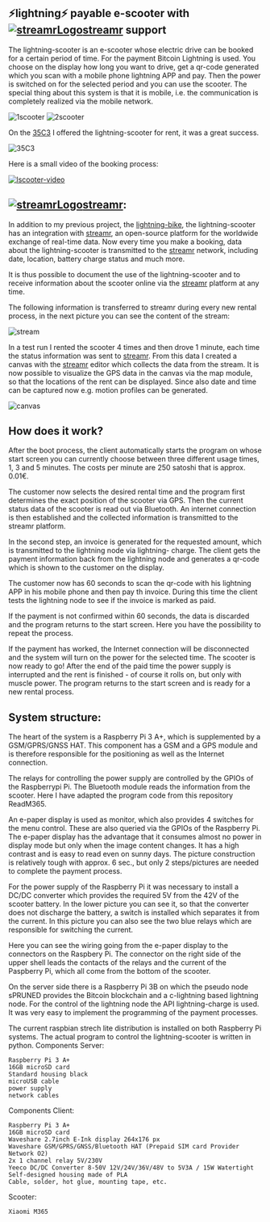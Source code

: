 ## ⚡lightning⚡ payable e-scooter with  [![streamrLogo](img/streamrLogo.png)](https://www.streamr.com/)[streamr](https://www.streamr.com/) support

The lightning-scooter is an e-scooter whose electric drive can be booked for a certain period of time. For the payment Bitcoin
Lightning is used. You choose on the display how long you want to drive, get a qr-code generated which you scan with a mobile 
phone lightning APP and pay. Then the power is switched on for the selected period and you can use the scooter. The special 
thing about this system is that it is mobile, i.e. the communication is completely realized via the mobile network.


![1scooter](img/1scooter.png)
![2scooter](img/2scooter.png)


On the [35C3](https://events.ccc.de/category/congress/35c3/) I offered the lightning-scooter for rent, it was a great success.

![35C3](img/35C3.png)

Here is a small video of the booking process:

[![lscooter-video](https://img.youtube.com/vi/Japhx4_71Qo/0.jpg)](https://www.youtube.com/watch?v=Japhx4_71Qo)


##  [![streamrLogo](img/streamrLogo.png)](https://www.streamr.com/)[streamr](https://www.streamr.com/):

In addition to my previous project, the [lightning-bike](https://github.com/leblitzdick/lightning-bike), the lightning-scooter
has an integration with [streamr](https://www.streamr.com/), an open-source platform for the worldwide exchange of real-time 
data. Now every time you make a booking, data about the lightning-scooter is transmitted to the 
[streamr](https://www.streamr.com/) network, including date, location, battery charge status and much more.

It is thus possible to document the use of the lightning-scooter and to receive information about the scooter online via the 
[streamr](https://www.streamr.com/) platform at any time.

The following information is transferred to streamr during every new rental process, in the next picture you can see the content
of the stream:

![stream](img/stream.png)


In a test run I rented the scooter 4 times and then drove 1 minute, each time the status information was sent to [streamr](https://www.streamr.com/). From this data I created a canvas with the [streamr](https://www.streamr.com/) editor which collects
the data from the stream. It is now possible to visualize the GPS data in the canvas via the map module, so that the locations 
of the rent can be displayed. Since also date and time can be captured now e.g. motion profiles can be generated.

![canvas](img/canvas.png)


## How does it work?

After the boot process, the client automatically starts the program on whose start screen you can currently choose between three
different usage times, 1, 3 and 5 minutes. The costs per minute are 250 satoshi that is approx. 0.01€.

The customer now selects the desired rental time and the program first determines the exact position of the scooter via GPS.
Then the current status data of the scooter is read out via Bluetooth. An internet connection is then established and the
collected information is transmitted to the streamr platform.

In the second step, an invoice is generated for the requested amount, which is transmitted to the lightning node via lightning-
charge. The client gets the payment information back from the lightning node and generates a qr-code which is shown to the
customer on the display.

The customer now has 60 seconds to scan the qr-code with his lightning APP in his mobile phone and then pay th invoice. During
this time the client tests the lightning node to see if the invoice is marked as paid.

If the payment is not confirmed within 60 seconds, the data is discarded and the program returns to the start screen. Here you
have the possibility to repeat the process.

If the payment has worked, the Internet connection will be disconnected and the system will turn on the power for the selected
time. The scooter is now ready to go! After the end of the paid time the power supply is interrupted and the rent is finished -
of course it rolls on, but only with muscle power. The program returns to the start screen and is ready for a new rental 
process.

## System structure:

The heart of the system is a Raspberry Pi 3 A+, which is supplemented by a GSM/GPRS/GNSS HAT. This component has a GSM and a GPS
module and is therefore responsible for the positioning as well as the Internet connection.

The relays for controlling the power supply are controlled by the GPIOs of the Raspberrypi Pi. The Bluetooth module reads the
information from the scooter. Here I have adapted the program code from this repository ReadM365.

An e-paper display is used as monitor, which also provides 4 switches for the menu control. These are also queried via
the GPIOs of the Raspberry Pi. The e-paper display has the advantage that it consumes almost no power in display mode but only
when the image content changes. It has a high contrast and is easy to read even on sunny days. The picture construction is 
relatively tough with approx. 6 sec., but only 2 steps/pictures are needed to complete the payment process.

For the power supply of the Raspberry Pi it was necessary to install a DC/DC converter which provides the required 5V from the 
42V of the scooter battery. In the lower picture you can see it, so that the converter does not discharge the battery, a switch
is installed which separates it from the current. In this picture you can also see the two blue relays which are responsible for
switching the current.

Here you can see the wiring going from the e-paper display to the connectors on the Raspbery Pi. The connector on the right side
of the upper shell leads the contacts of the relays and the current of the Paspberry Pi, which all come from the bottom of the 
scooter.




On the server side there is a Raspberry Pi 3B on which the pseudo node sPRUNED provides the Bitcoin blockchain and a c-lightning based lightning node. For the control of the lightning node the API lightning-charge is used. It was very easy to implement the programming of the payment processes.

The current raspbian strech lite distribution is installed on both Raspberry Pi systems. The actual program to control the lightning-scooter is written in python.
Components Server:

    Raspberry Pi 3 A+
    16GB microSD card
    Standard housing black
    microUSB cable
    power supply
    network cables

Components Client:

    Raspberry Pi 3 A+
    16GB microSD card
    Waveshare 2.7inch E-Ink display 264x176 px
    Waveshare GSM/GPRS/GNSS/Bluetooth HAT (Prepaid SIM card Provider Network O2)
    2x 1 channel relay 5V/230V
    Yeeco DC/DC Converter 8-50V 12V/24V/36V/48V to 5V3A / 15W Watertight
    Self-designed housing made of PLA
    Cable, solder, hot glue, mounting tape, etc.

Scooter:

    Xiaomi M365
